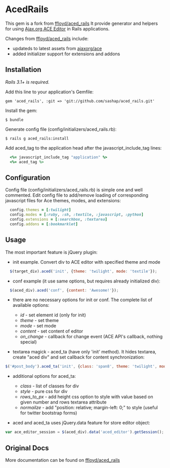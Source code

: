 
AcedRails
=========

This gem is a fork from [ffloyd/aced_rails](https://github.com/ffloyd/aced_rails)  It provide generator and helpers for using [Ajax.org ACE Editor](http://ajaxorg.github.com/ace/) in Rails applications. 

Changes from [ffloyd/aced_rails](https://github.com/ffloyd/aced_rails) include:

* updateds to latest assets from [ajaxorg/ace](https://github.com/ajaxorg/ace)
* added initializer support for extensions and addons

Installation
------------

*Rails 3.1+ is required.*

Add this line to your application's Gemfile:

    gem 'aced_rails', :git => 'git://github.com/sashap/aced_rails.git'

Install the gem:

    $ bundle

Generate config file (config/initializers/aced_rails.rb):

    $ rails g aced_rails:install 

Add aced_tag to the application head after the javascript_include_tag lines: 

```ruby
  <%= javascript_include_tag "application" %>
  <%= aced_tag %>
```

Configuration
-------------

Config file (config/initializers/aced_rails.rb) is simple one and well commented.  Edit config file to add/remove loading of corresponding javascript files for Ace themes, modes, and extensions:

```ruby
  config.themes = [:twilight]
  config.modes = [:ruby, :sh, :textile, :javascript, :python]
  config.extensions = [:searchbox, :textarea]
  config.addons = [:bookmarklet]
```

Usage
-----

The most important feature is jQuery plugin:

* init example. Convert div to ACE editor with specified theme and mode

```javascript
  $(target_div).aced('init', {theme: 'twilight', mode: 'textile'});
```

* conf example (it use same options, but requires already initialized div):

```javascript
  $(aced_div).aced('conf', {content: 'Awesome!'});
```

* there are no necessary options for init or conf. The complete list of available options:

  * *id* - set element id (only for init)
  * *theme* - set theme
  * *mode* - set mode
  * *content* - set content of editor
  * *on_change* - callback for change event (ACE API's callback, nothing special)

* textarea magick - aced_ta (have only 'init' method). It hides textarea, create "aced div" and set callback for content synchronization:

```javascript
$('#post_body').aced_ta('init', {class: 'span8', theme: 'twilight', mode: 'textile', rows_to_px: 15, normalize: 'yes'});
```

* additional options for aced_ta:
  
  * *class* - list of classes for div
  * *style* - pure css for div
  * *rows_to_px* - add height css option to style with value based on given number and rows textarea attribute
  * *normailze* - add "position: relative; margin-left: 0;" to style (useful for twitter bootstrap forms)

* aced and aced_ta uses jQuery.data feature for store editor object:

```javascript
var ace_editor_session = $(aced_div).data('aced_editor').getSession();
```




Original Docs
-------------

More documentation can be found on [ffloyd/aced_rails](https://github.com/ffloyd/aced_rails)
